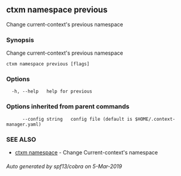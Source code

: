 ## ctxm namespace previous

Change current-context's previous namespace

### Synopsis

Change current-context's previous namespace

```
ctxm namespace previous [flags]
```

### Options

```
  -h, --help   help for previous
```

### Options inherited from parent commands

```
      --config string   config file (default is $HOME/.context-manager.yaml)
```

### SEE ALSO

* [ctxm namespace](ctxm_namespace.md)	 - Change Current-context's namespace

###### Auto generated by spf13/cobra on 5-Mar-2019
